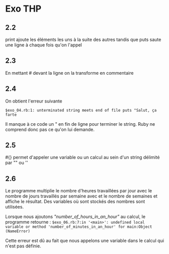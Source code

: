 # Exo THP
## 2.2
print ajoute les éléments les uns à la suite des autres tandis que puts saute une ligne à chaque fois qu'on l'appel

## 2.3
En mettant # devant la ligne on la transforme en commentaire

## 2.4
On obtient l'erreur suivante

`$exo_04.rb:1: unterminated string meets end of file
puts "Salut, ça farte`

Il manque à ce code un " en fin de ligne pour terminer le string. Ruby ne comprend donc pas ce qu'on lui demande.

## 2.5
#{} permet d'appeler une variable ou un calcul au sein d'un string délimité par "" ou ''

## 2.6
Le programme multiplie le nombre d'heures travaillées par jour avec le nombre de jours travaillés par semaine avec et le nombre de semaines et affiche le résultat. Des variables où sont stockés des nombres sont utilisées.

Lorsque nous ajoutons *"number_of_hours_in_an_hour"* au calcul, le programme retourne : `$exo_06.rb:7:in '<main>': undefined local variable or method 'number_of_minutes_in_an_hour' for main:Object (NameError)`

Cette erreur est dû au fait que nous appelons une variable dans le calcul qui n'est pas définie.
